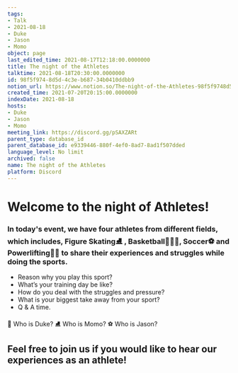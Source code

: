 ```yaml
---
tags:
- Talk
- 2021-08-18
- Duke
- Jason
- Momo
object: page
last_edited_time: 2021-08-17T12:18:00.0000000
title: The night of the Athletes
talktime: 2021-08-18T20:30:00.0000000
id: 98f5f974-8d5d-4c3e-b687-34b0410ddbb9
notion_url: https://www.notion.so/The-night-of-the-Athletes-98f5f9748d5d4c3eb68734b0410ddbb9
created_time: 2021-07-20T20:15:00.0000000
indexDate: 2021-08-18
hosts:
- Duke
- Jason
- Momo
meeting_link: https://discord.gg/pSAXZARt
parent_type: database_id
parent_database_id: e9339446-880f-4ef0-8ad7-8ad1f507dded
language_level: No limit
archived: false
name: The night of the Athletes
platform: Discord
---
```


#                     Welcome to the night of Athletes!



### In today's event, we have four athletes from different fields, which includes, Figure Skating⛸️ , Basketball⛹🏻‍♀️, Soccer⚽ and Powerlifting🏋🏽 to share their experiences and struggles while doing the sports. 
 
   - Reason why you play this sport?
   - What’s your training day be like?
   - How do you deal with the struggles and pressure?
   - What is your biggest take away from your sport?
   - Q & A time. 

👑 Who is Duke?
⛸️ Who is Momo?
⚽ Who is Jason?


## Feel free to join us if you would like to hear our experiences as an athlete!



